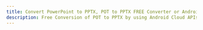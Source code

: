 ---title: Convert PowerPoint to PPTX, POT to PPTX FREE Converter or Android SDKdescription: Free Conversion of POT to PPTX by using Android Cloud APIs & SDKs. Also Create, Edit & Render Microsoft Word & OpenOffice documents in the Cloud.---